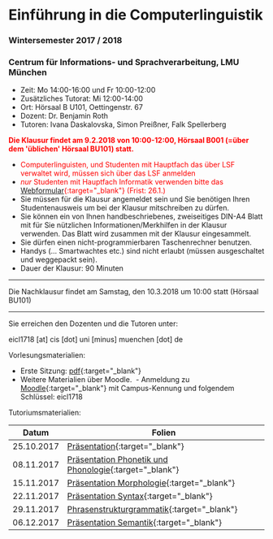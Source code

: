 # Einführung in die Computerlinguistik
### Wintersemester 2017 / 2018
### Centrum für Informations- und Sprachverarbeitung, LMU München

 - Zeit: Mo 14:00-16:00 und Fr 10:00-12:00
 - Zusätzliches Tutorat: Mi 12:00-14:00
 - Ort: Hörsaal B U101, Oettingenstr. 67
 - Dozent: Dr. Benjamin Roth
 - Tutoren: Ivana Daskalovska, Simon Preißner, Falk Spellerberg

<span style="color:red">**Die Klausur findet am 9.2.2018 von 10:00-12:00, Hörsaal B001 (=über dem 'üblichen' Hörsaal BU101) statt.**</span>
 - <span style="color:red">Computerlinguisten, und Studenten mit Hauptfach das über LSF verwaltet wird, müssen sich über das LSF anmelden</span>
 - <span style="color:red">*nur* Studenten mit Hauptfach Informatik verwenden bitte das [Webformular](https://goo.gl/forms/4uEpwaoRroaOU7nK2){:target="_blank"} (Frist: 26.1.)</span>
 - Sie müssen für die Klausur angemeldet sein und Sie benötigen Ihren Studentenausweis um bei der Klausur mitschreiben zu dürfen.
 - Sie können ein von Ihnen handbeschriebenes, zweiseitiges DIN-A4 Blatt mit für Sie nützlichen Informationen/Merkhilfen in der Klausur verwenden. Das Blatt wird zusammen mit der Klausur eingesammelt.
 - Sie dürfen einen nicht-programmierbaren Taschenrechner benutzen.
 - Handys (... Smartwachtes etc.) sind nicht erlaubt (müssen ausgeschaltet und weggepackt sein).
 - Dauer der Klausur: 90 Minuten

- - -
Die Nachklausur findet am Samstag, den 10.3.2018 um 10:00 statt (Hörsaal BU101)
- - -

Sie erreichen den Dozenten und die Tutoren unter:

eicl1718 [at] cis [dot] uni [minus] muenchen [dot] de

 Vorlesungsmaterialien:
  - Erste Sitzung: [pdf](https://eicl1718.github.io/intro.pdf){:target="_blank"}
  - Weitere Materialien über Moodle.
  - Anmeldung zu [Moodle](https://moodle.lmu.de/course/view.php?id=2445){:target="_blank"} mit Campus-Kennung und folgendem Schlüssel: eicl1718

Tutoriumsmaterialien:

| Datum      | Folien
| ---------- | -------------------------------------------------------------------------------------------------
| 25.10.2017 | [Präsentation](https://eicl1718.github.io/tutorium_25.11.2017.pdf){:target="_blank"}
| 08.11.2017 | [Präsentation Phonetik und Phonologie](https://eicl1718.github.io/tutorium_2.pdf){:target="_blank"}
| 15.11.2017 | [Präsentation Morphologie](https://eicl1718.github.io/tutorium_3.pdf){:target="_blank"}
| 22.11.2017 | [Präsentation Syntax](https://eicl1718.github.io/tutorium_4.pdf){:target="_blank"}
| 29.11.2017 | [Phrasenstrukturgrammatik](https://eicl1718.github.io/Phrasenstruktur%20und%20Feldermodell.pdf){:target="_blank"}
| 06.12.2017 | [Präsentation Semantik](https://eicl1718.github.io/tutorium_6.pdf){:target="_blank"}
